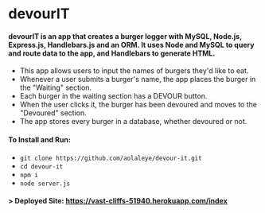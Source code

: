 # devourIT

#### devourIT is an app that creates a burger logger with MySQL, Node.js, Express.js, Handlebars.js and an ORM. It uses Node and MySQL to query and route data to the app, and Handlebars to generate HTML.

* This app allows users to input the names of burgers they'd like to eat.
* Whenever a user submits a burger's name, the app places the burger in the "Waiting" section.
* Each burger in the waiting section has a DEVOUR button. 
* When the user clicks it, the burger has been devoured and moves to the "Devoured" section.
* The app stores every burger in a database, whether devoured or not.

#### To Install and Run:
* `git clone https://github.com/aolaleye/devour-it.git`
* `cd devour-it`
* `npm i`
* `node server.js`

#### > Deployed Site: https://vast-cliffs-51940.herokuapp.com/index